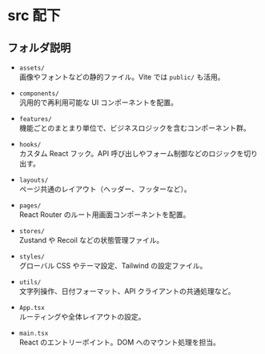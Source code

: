 # src 配下

## フォルダ説明

- `assets/`  
  画像やフォントなどの静的ファイル。Vite では `public/` も活用。

- `components/`  
  汎用的で再利用可能な UI コンポーネントを配置。

- `features/`  
  機能ごとのまとまり単位で、ビジネスロジックを含むコンポーネント群。

- `hooks/`  
  カスタム React フック。API 呼び出しやフォーム制御などのロジックを切り出す。

- `layouts/`  
  ページ共通のレイアウト（ヘッダー、フッターなど）。

- `pages/`  
  React Router のルート用画面コンポーネントを配置。

- `stores/`  
  Zustand や Recoil などの状態管理ファイル。

- `styles/`  
  グローバル CSS やテーマ設定、Tailwind の設定ファイル。

- `utils/`  
  文字列操作、日付フォーマット、API クライアントの共通処理など。

- `App.tsx`  
  ルーティングや全体レイアウトの設定。

- `main.tsx`  
  React のエントリーポイント。DOM へのマウント処理を担当。
